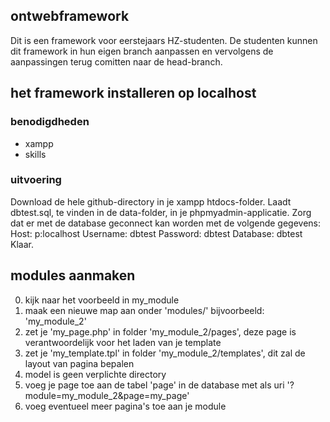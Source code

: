 ## ontwebframework
Dit is een framework voor eerstejaars HZ-studenten.
De studenten kunnen dit framework in hun eigen branch aanpassen en vervolgens de aanpassingen terug comitten naar de head-branch.

## het framework installeren op localhost
### benodigdheden
- xampp
- skills

### uitvoering
Download de hele github-directory in je xampp htdocs-folder.
Laadt dbtest.sql, te vinden in de data-folder, in je phpmyadmin-applicatie.
Zorg dat er met de database geconnect kan worden met de volgende gegevens:
	Host: p:localhost
	Username: dbtest
	Password: dbtest
	Database: dbtest
Klaar.

## modules aanmaken 
0. kijk naar het voorbeeld in my_module
1. maak een nieuwe map aan onder 'modules/' bijvoorbeeld: 'my_module_2'
2. zet je 'my_page.php' in folder 'my_module_2/pages', deze page is verantwoordelijk voor het laden van je template
3. zet je 'my_template.tpl' in folder 'my_module_2/templates', dit zal de layout van pagina bepalen
4. model is geen verplichte directory
5. voeg je page toe aan de tabel 'page' in de database met als uri '?module=my_module_2&page=my_page'
6. voeg eventueel meer pagina's toe aan je module


